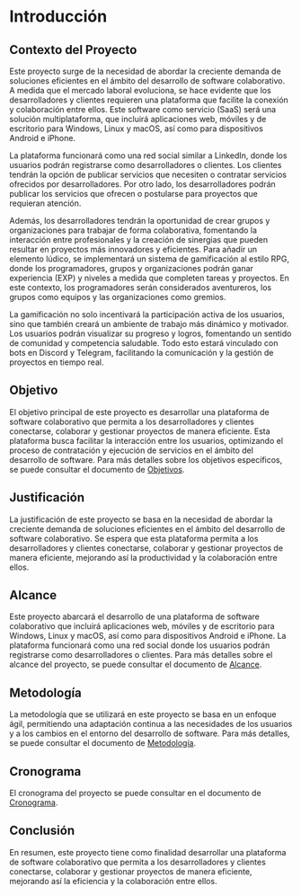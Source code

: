 # Introducción

## Contexto del Proyecto
Este proyecto surge de la necesidad de abordar la creciente demanda de soluciones eficientes en el ámbito del desarrollo de software colaborativo. A medida que el mercado laboral evoluciona, se hace evidente que los desarrolladores y clientes requieren una plataforma que facilite la conexión y colaboración entre ellos. Este software como servicio (SaaS) será una solución multiplataforma, que incluirá aplicaciones web, móviles y de escritorio para Windows, Linux y macOS, así como para dispositivos Android e iPhone.

La plataforma funcionará como una red social similar a LinkedIn, donde los usuarios podrán registrarse como desarrolladores o clientes. Los clientes tendrán la opción de publicar servicios que necesiten o contratar servicios ofrecidos por desarrolladores. Por otro lado, los desarrolladores podrán publicar los servicios que ofrecen o postularse para proyectos que requieran atención.

Además, los desarrolladores tendrán la oportunidad de crear grupos y organizaciones para trabajar de forma colaborativa, fomentando la interacción entre profesionales y la creación de sinergias que pueden resultar en proyectos más innovadores y eficientes. Para añadir un elemento lúdico, se implementará un sistema de gamificación al estilo RPG, donde los programadores, grupos y organizaciones podrán ganar experiencia (EXP) y niveles a medida que completen tareas y proyectos. En este contexto, los programadores serán considerados aventureros, los grupos como equipos y las organizaciones como gremios.

La gamificación no solo incentivará la participación activa de los usuarios, sino que también creará un ambiente de trabajo más dinámico y motivador. Los usuarios podrán visualizar su progreso y logros, fomentando un sentido de comunidad y competencia saludable. Todo esto estará vinculado con bots en Discord y Telegram, facilitando la comunicación y la gestión de proyectos en tiempo real.

## Objetivo
El objetivo principal de este proyecto es desarrollar una plataforma de software colaborativo que permita a los desarrolladores y clientes conectarse, colaborar y gestionar proyectos de manera eficiente. Esta plataforma busca facilitar la interacción entre los usuarios, optimizando el proceso de contratación y ejecución de servicios en el ámbito del desarrollo de software. Para más detalles sobre los objetivos específicos, se puede consultar el documento de [Objetivos](./Objetivos.md).

## Justificación
La justificación de este proyecto se basa en la necesidad de abordar la creciente demanda de soluciones eficientes en el ámbito del desarrollo de software colaborativo. Se espera que esta plataforma permita a los desarrolladores y clientes conectarse, colaborar y gestionar proyectos de manera eficiente, mejorando así la productividad y la colaboración entre ellos.

## Alcance
Este proyecto abarcará el desarrollo de una plataforma de software colaborativo que incluirá aplicaciones web, móviles y de escritorio para Windows, Linux y macOS, así como para dispositivos Android e iPhone. La plataforma funcionará como una red social donde los usuarios podrán registrarse como desarrolladores o clientes. Para más detalles sobre el alcance del proyecto, se puede consultar el documento de [Alcance](./Alcance.md).

## Metodología
La metodología que se utilizará en este proyecto se basa en un enfoque ágil, permitiendo una adaptación continua a las necesidades de los usuarios y a los cambios en el entorno del desarrollo de software. Para más detalles, se puede consultar el documento de [Metodología](./Metodología.md).

## Cronograma
El cronograma del proyecto se puede consultar en el documento de [Cronograma](./Cronograma.md).

## Conclusión
En resumen, este proyecto tiene como finalidad desarrollar una plataforma de software colaborativo que permita a los desarrolladores y clientes conectarse, colaborar y gestionar proyectos de manera eficiente, mejorando así la eficiencia y la colaboración entre ellos.
